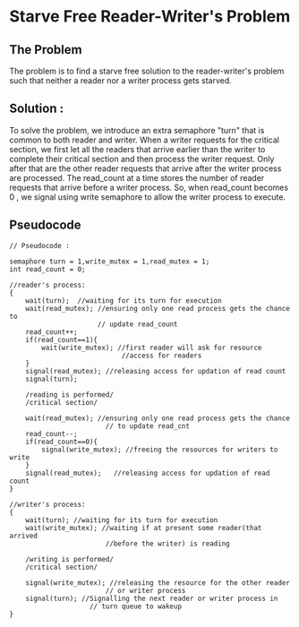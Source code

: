 # Starve Free Reader-Writer's Problem

## The Problem
The problem is to find a starve free solution to the reader-writer's problem such that neither a reader nor a writer process gets starved.

## Solution : 

To solve the problem, we introduce an extra semaphore "turn" that is common to both reader and writer. When a writer requests for the critical section, we first let all the readers that arrive earlier than the writer to complete their critical section and then process the writer request. Only after that are the other reader requests that arrive after the writer process are processed. The read_count at a time stores the number of reader requests that arrive before a writer process. So, when read_count becomes 0 , we signal using write semaphore to allow the writer process to execute.


## Pseudocode 
```
// Pseudocode :

semaphore turn = 1,write_mutex = 1,read_mutex = 1;
int read_count = 0;

//reader's process:
{
    wait(turn);  //waiting for its turn for execution
    wait(read_mutex); //ensuring only one read process gets the chance to             
                      // update read_count
    read_count++;
    if(read_count==1){
        wait(write_mutex); //first reader will ask for resource 
                            //access for readers
    }
    signal(read_mutex); //releasing access for updation of read count
    signal(turn);

    /reading is performed/
    /critical section/

    wait(read_mutex); //ensuring only one read process gets the chance
                        // to update read_cnt
    read_count--;
    if(read_count==0){
        signal(write_mutex); //freeing the resources for writers to write
    }
    signal(read_mutex);   //releasing access for updation of read count
}

//writer's process:
{
    wait(turn); //waiting for its turn for execution
    wait(write_mutex); //waiting if at present some reader(that arrived       
                        //before the writer) is reading

    /writing is performed/
    /critical section/

    signal(write_mutex); //releasing the resource for the other reader
                        // or writer process
    signal(turn); //Signalling the next reader or writer process in
                    // turn queue to wakeup 
}
```

